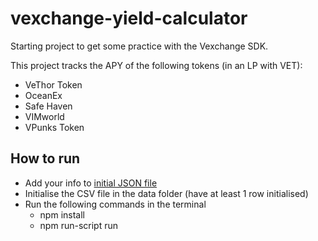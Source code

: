 # vexchange-yield-calculator

Starting project to get some practice with the Vexchange SDK.

This project tracks the APY of the following tokens (in an LP with VET):
  - VeThor Token
  - OceanEx
  - Safe Haven
  - VIMworld
  - VPunks Token

## How to run
- Add your info to [initial JSON file](info.json)
- Initialise the CSV file in the data folder (have at least 1 row initialised)
- Run the following commands in the terminal
  - npm install
  - npm run-script run

